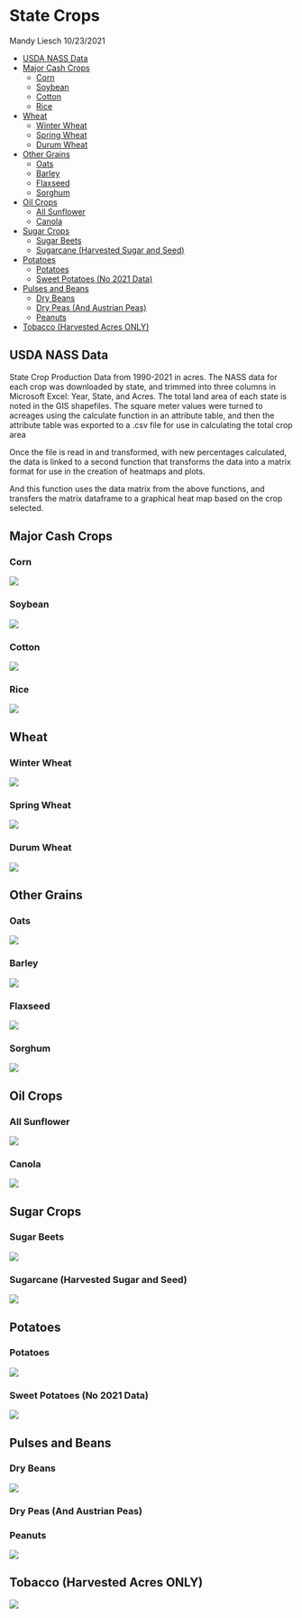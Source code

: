 State Crops
================
Mandy Liesch
10/23/2021

-   [USDA NASS Data](#usda-nass-data)
-   [Major Cash Crops](#major-cash-crops)
    -   [Corn](#corn)
    -   [Soybean](#soybean)
    -   [Cotton](#cotton)
    -   [Rice](#rice)
-   [Wheat](#wheat)
    -   [Winter Wheat](#winter-wheat)
    -   [Spring Wheat](#spring-wheat)
    -   [Durum Wheat](#durum-wheat)
-   [Other Grains](#other-grains)
    -   [Oats](#oats)
    -   [Barley](#barley)
    -   [Flaxseed](#flaxseed)
    -   [Sorghum](#sorghum)
-   [Oil Crops](#oil-crops)
    -   [All Sunflower](#all-sunflower)
    -   [Canola](#canola)
-   [Sugar Crops](#sugar-crops)
    -   [Sugar Beets](#sugar-beets)
    -   [Sugarcane (Harvested Sugar and
        Seed)](#sugarcane-harvested-sugar-and-seed)
-   [Potatoes](#potatoes)
    -   [Potatoes](#potatoes-1)
    -   [Sweet Potatoes (No 2021 Data)](#sweet-potatoes-no-2021-data)
-   [Pulses and Beans](#pulses-and-beans)
    -   [Dry Beans](#dry-beans)
    -   [Dry Peas (And Austrian Peas)](#dry-peas-and-austrian-peas)
    -   [Peanuts](#peanuts)
-   [Tobacco (Harvested Acres ONLY)](#tobacco-harvested-acres-only)

## USDA NASS Data

State Crop Production Data from 1990-2021 in acres. The NASS data for
each crop was downloaded by state, and trimmed into three columns in
Microsoft Excel: Year, State, and Acres. The total land area of each
state is noted in the GIS shapefiles. The square meter values were
turned to acreages using the calculate function in an attribute table,
and then the attribute table was exported to a .csv file for use in
calculating the total crop area

Once the file is read in and transformed, with new percentages
calculated, the data is linked to a second function that transforms the
data into a matrix format for use in the creation of heatmaps and plots.

And this function uses the data matrix from the above functions, and
transfers the matrix dataframe to a graphical heat map based on the crop
selected.

## Major Cash Crops

### Corn

<img src="README_files/figure-gfm/unnamed-chunk-32-1.png" style="display: block; margin: auto;" />

### Soybean

<img src="README_files/figure-gfm/unnamed-chunk-33-1.png" style="display: block; margin: auto;" />

### Cotton

<img src="README_files/figure-gfm/unnamed-chunk-34-1.png" style="display: block; margin: auto;" />

### Rice

<img src="README_files/figure-gfm/unnamed-chunk-35-1.png" style="display: block; margin: auto;" />

## Wheat

### Winter Wheat

<img src="README_files/figure-gfm/unnamed-chunk-36-1.png" style="display: block; margin: auto;" />

### Spring Wheat

<img src="README_files/figure-gfm/unnamed-chunk-37-1.png" style="display: block; margin: auto;" />

### Durum Wheat

<img src="README_files/figure-gfm/unnamed-chunk-38-1.png" style="display: block; margin: auto;" />

## Other Grains

### Oats

<img src="README_files/figure-gfm/unnamed-chunk-39-1.png" style="display: block; margin: auto;" />

### Barley

<img src="README_files/figure-gfm/unnamed-chunk-40-1.png" style="display: block; margin: auto;" />

### Flaxseed

<img src="README_files/figure-gfm/unnamed-chunk-41-1.png" style="display: block; margin: auto;" />

### Sorghum

<img src="README_files/figure-gfm/unnamed-chunk-42-1.png" style="display: block; margin: auto;" />

## Oil Crops

### All Sunflower

<img src="README_files/figure-gfm/unnamed-chunk-43-1.png" style="display: block; margin: auto;" />

### Canola

<img src="README_files/figure-gfm/unnamed-chunk-44-1.png" style="display: block; margin: auto;" />

## Sugar Crops

### Sugar Beets

<img src="README_files/figure-gfm/unnamed-chunk-45-1.png" style="display: block; margin: auto;" />

### Sugarcane (Harvested Sugar and Seed)

<img src="README_files/figure-gfm/unnamed-chunk-46-1.png" style="display: block; margin: auto;" />

## Potatoes

### Potatoes

<img src="README_files/figure-gfm/unnamed-chunk-47-1.png" style="display: block; margin: auto;" />

### Sweet Potatoes (No 2021 Data)

<img src="README_files/figure-gfm/unnamed-chunk-48-1.png" style="display: block; margin: auto;" />

## Pulses and Beans

### Dry Beans

<img src="README_files/figure-gfm/unnamed-chunk-49-1.png" style="display: block; margin: auto;" />

### Dry Peas (And Austrian Peas)

### Peanuts

<img src="README_files/figure-gfm/unnamed-chunk-51-1.png" style="display: block; margin: auto;" />

## Tobacco (Harvested Acres ONLY)

<img src="README_files/figure-gfm/unnamed-chunk-52-1.png" style="display: block; margin: auto;" />
